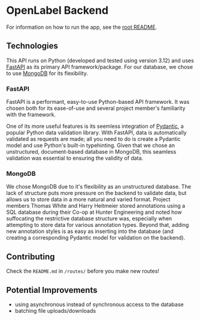 # OpenLabel Backend

For information on how to run the app, see the [root README](../../README.md).

## Technologies

This API runs on Python (developed and tested using version 3.12) and uses [FastAPI](https://fastapi.tiangolo.com/) as its primary API framework/package. For our database, we chose to use [MongoDB](https://www.mongodb.com/) for its flexibility.

### FastAPI

FastAPI is a performant, easy-to-use Python-based API framework. It was chosen both for its ease-of-use and several project member's familiarity with the framework.

One of its more useful features is its seemless integration of [Pydantic](https://docs.pydantic.dev/latest/), a popular Python data validation library. With FastAPI, data is automatically validated as requests are made; all you need to do is create a Pydantic model and use Python's built-in typehinting. Given that we chose an unstructured, document-based database in MongoDB, this seamless validation was essential to ensuring the validity of data.

### MongoDB

We chose MongoDB due to it's flexibility as an unstructured database. The lack of structure puts more pressure on the backend to validate data, but allows us to store data in a more natural and varied format. Project members Thomas White and Harry Heitmeier stored annotations using a SQL database during their Co-op at Hunter Engineering and noted how suffocating the restrictive database structure was, especially when attempting to store data for various annotation types. Beyond that, adding new annotation styles is as easy as inserting into the database (and creating a corresponding Pydantic model for validation on the backend).

## Contributing

Check the `README.md` in `/routes/` before you make new routes!

## Potential Improvements

- using asynchronous instead of synchronous access to the database
- batching file uploads/downloads
